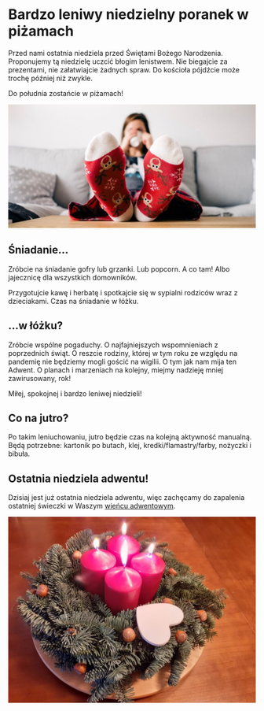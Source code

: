 # Bardzo leniwy niedzielny poranek w piżamach

Przed nami ostatnia niedziela przed Świętami Bożego Narodzenia. Proponujemy tą niedzielę uczcić błogim lenistwem. Nie biegajcie za prezentami, nie załatwiajcie żadnych spraw. Do kościoła pójdźcie może trochę później niż zwykle.

Do południa zostańcie w piżamach!

![Poranek](/img/2020-12-20.jpg)

## Śniadanie…

Zróbcie na śniadanie gofry lub grzanki. Lub popcorn. A co tam! Albo jajecznicę dla wszystkich domowników.

Przygotujcie kawę i herbatę i spotkajcie się w sypialni rodziców wraz z dzieciakami. Czas na śniadanie w łóżku.

## …w łóżku?

Zróbcie wspólne pogaduchy. O najfajniejszych wspomnieniach z poprzednich świąt. O reszcie rodziny, której w tym roku ze względu na pandemię nie będziemy mogli gościć na wigilii. O tym jak nam mija ten Adwent. O planach i marzeniach na kolejny, miejmy nadzieję mniej zawirusowany, rok!

Miłej, spokojnej i bardzo leniwej niedzieli!

## Co na jutro?

Po takim leniuchowaniu, jutro będzie czas na kolejną aktywność manualną. Będą potrzebne: kartonik po butach, klej, kredki/flamastry/farby, nożyczki i bibuła.

## Ostatnia niedziela adwentu!

Dzisiaj jest już ostatnia niedziela adwentu, więc zachęcamy do zapalenia ostatniej świeczki w Waszym [wieńcu adwentowym](/wieniec/).

![Wieniec](/img/adwent-4.jpg)
